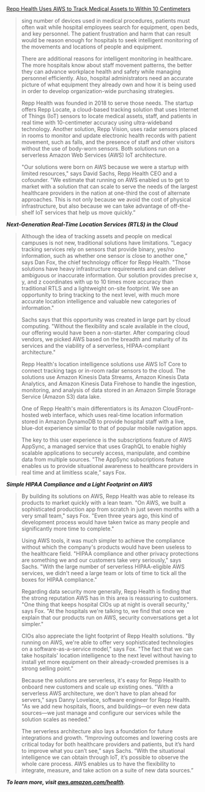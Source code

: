 [Repp Health Uses AWS to Track Medical Assets to Within 10 Centimeters](https://aws.amazon.com/pt/solutions/case-studies/repp-health-case-study/)
> sing number of devices used in medical procedures, patients must often wait while hospital employees search for equipment, open beds, and key personnel. The patient frustration and harm that can result would be reason enough for hospitals to seek intelligent monitoring of the movements and locations of people and equipment.
>
>There are additional reasons for intelligent monitoring in healthcare. The more hospitals know about staff movement patterns, the better they can advance workplace health and safety while managing personnel efficiently. Also, hospital administrators need an accurate picture of what equipment they already own and how it is being used in order to develop organization-wide purchasing strategies.
>
>Repp Health was founded in 2018 to serve those needs. The startup offers Repp Locate, a cloud-based tracking solution that uses Internet of Things (IoT) sensors to locate medical assets, staff, and patients in real time with 10-centimeter accuracy using ultra-wideband technology. Another solution, Repp Vision, uses radar sensors placed in rooms to monitor and update electronic health records with patient movement, such as falls, and the presence of staff and other visitors without the use of body-worn sensors. Both solutions run on a serverless Amazon Web Services (AWS) IoT architecture.
>
>"Our solutions were born on AWS because we were a startup with limited resources," says David Sachs, Repp Health CEO and a cofounder. "We estimate that running on AWS enabled us to get to market with a solution that can scale to serve the needs of the largest healthcare providers in the nation at one-third the cost of alternate approaches. This is not only because we avoid the cost of physical infrastructure, but also because we can take advantage of off-the-shelf IoT services that help us move quickly.”

***Next-Generation Real-Time Location Services (RTLS) in the Cloud***

>Although the idea of tracking assets and people on medical campuses is not new, traditional solutions have limitations. "Legacy tracking services rely on sensors that provide binary, yes/no information, such as whether one sensor is close to another one," says Dan Fox, the chief technology officer for Repp Health. "Those solutions have heavy infrastructure requirements and can deliver ambiguous or inaccurate information. Our solution provides precise x, y, and z coordinates with up to 10 times more accuracy than traditional RTLS and a lightweight on-site footprint. We see an opportunity to bring tracking to the next level, with much more accurate location intelligence and valuable new categories of information."
>
>Sachs says that this opportunity was created in large part by cloud computing. "Without the flexibility and scale available in the cloud, our offering would have been a non-starter. After comparing cloud vendors, we picked AWS based on the breadth and maturity of its services and the viability of a serverless, HIPAA-compliant architecture."
>
>Repp Health's location intelligence solutions use AWS IoT Core to connect tracking tags or in-room radar sensors to the cloud. The solutions use Amazon Kinesis Data Streams, Amazon Kinesis Data Analytics, and Amazon Kinesis Data Firehose to handle the ingestion, monitoring, and analysis of data stored in an Amazon Simple Storage Service (Amazon S3) data lake.
>
>One of Repp Health's main differentiators is its Amazon CloudFront–hosted web interface, which uses real-time location information stored in Amazon DynamoDB to provide hospital staff with a live, blue-dot experience similar to that of popular mobile navigation apps.
>
>The key to this user experience is the subscriptions feature of AWS AppSync, a managed service that uses GraphQL to enable highly scalable applications to securely access, manipulate, and combine data from multiple sources. "The AppSync subscriptions feature enables us to provide situational awareness to healthcare providers in real time and at limitless scale,” says Fox.

***Simple HIPAA Compliance and a Light Footprint on AWS***

>By building its solutions on AWS, Repp Health was able to release its products to market quickly with a lean team. "On AWS, we built a sophisticated production app from scratch in just seven months with a very small team," says Fox. "Even three years ago, this kind of development process would have taken twice as many people and significantly more time to complete."
>
>Using AWS tools, it was much simpler to achieve the compliance without which the company's products would have been useless to the healthcare field. "HIPAA compliance and other privacy protections are something we and our customers take very seriously," says Sachs. "With the large number of serverless HIPAA-eligible AWS services, we didn't need a large team or lots of time to tick all the boxes for HIPAA compliance."
>
>Regarding data security more generally, Repp Health is finding that the strong reputation AWS has in this area is reassuring to customers. "One thing that keeps hospital CIOs up at night is overall security," says Fox. "At the hospitals we're talking to, we find that once we explain that our products run on AWS, security conversations get a lot simpler."
>
>CIOs also appreciate the light footprint of Repp Health solutions. "By running on AWS, we're able to offer very sophisticated technologies on a software-as-a-service model," says Fox. "The fact that we can take hospitals' location intelligence to the next level without having to install yet more equipment on their already-crowded premises is a strong selling point."
>
>Because the solutions are serverless, it's easy for Repp Health to onboard new customers and scale up existing ones. "With a serverless AWS architecture, we don't have to plan ahead for servers," says Danny Lovelace, software engineer for Repp Health. "As we add new hospitals, floors, and buildings—or even new data sources—we just manage and configure our services while the solution scales as needed."
>
>The serverless architecture also lays a foundation for future integrations and growth. “Improving outcomes and lowering costs are critical today for both healthcare providers and patients, but it’s hard to improve what you can’t see,” says Sachs. “With the situational intelligence we can obtain through IoT, it’s possible to observe the whole care process. AWS enables us to have the flexibility to integrate, measure, and take action on a suite of new data sources.”

***To learn more, visit [aws.amazon.com/health](aws.amazon.com/health)***.
